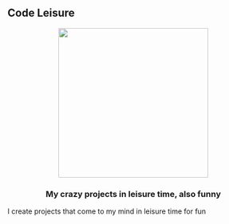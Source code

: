 ## Code Leisure
<p align="center"><img width="300px" height="300px" src="https://avatars.githubusercontent.com/u/99712805?s=400&u=5d38a1edbfd1482ffd6b73cba8e38b7ce78dacd4&v=4"></p>
<h3 align="center">My crazy projects in leisure time, also funny</h3>
<ht align="center">I create projects that come to my mind in leisure time for fun</h4>
